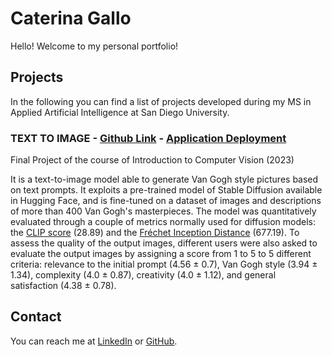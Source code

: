# Caterina Gallo
Hello! Welcome to my personal portfolio! 

## Projects
In the following you can find a list of projects developed during my MS in Applied Artificial Intelligence at San Diego University. 

### TEXT TO IMAGE - [Github Link]() - [Application Deployment](https://huggingface.co/sglasher/van-gogh-stable-diffusion)

Final Project of the course of Introduction to Computer Vision (2023)

It is a text-to-image model able to generate Van Gogh style pictures based on text prompts. It exploits a pre-trained model of Stable Diffusion available in Hugging Face, and is fine-tuned on a dataset of images and descriptions of more than 400 Van Gogh's masterpieces. The model was quantitatively evaluated through a couple of metrics normally used for diffusion models: the [CLIP score](https://huggingface.co/docs/diffusers/conceptual/evaluation) (28.89) and the [Fréchet Inception Distance](https://huggingface.co/docs/diffusers/conceptual/evaluation) (677.19). To assess the quality of the output images, different users were also asked to evaluate the output images by assigning a score from 1 to 5 to 5 different criteria: relevance to the initial prompt (4.56 ± 0.7), Van Gogh style (3.94 ± 1.34), complexity
(4.0 ± 0.87), creativity (4.0 ± 1.12), and general satisfaction (4.38 ± 0.78). 


## Contact
You can reach me at [LinkedIn](https://www.linkedin.com/in/caterina-gallo) or [GitHub](https://github.com/CatGallo).

